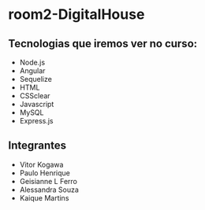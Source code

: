 # room2-DigitalHouse

## Tecnologias que iremos ver no curso:
 - Node.js
 - Angular
 - Sequelize
 - HTML
 - CSSclear
 - Javascript
 - MySQL
 - Express.js

## Integrantes
 - Vitor Kogawa
 - Paulo Henrique
 - Geisianne L Ferro
 - Alessandra Souza
 - Kaique Martins

